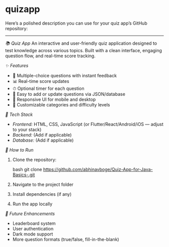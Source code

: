 # quizapp

Here’s a polished description you can use for your quiz app’s GitHub repository:

---

*📚 Quiz App*
An interactive and user-friendly quiz application designed to test knowledge across various topics. Built with a clean interface, engaging question flow, and real-time score tracking.

*✨ Features*

* 📝 Multiple-choice questions with instant feedback
* 📊 Real-time score updates
* ⏱ Optional timer for each question
* 📂 Easy to add or update questions via JSON/database
* 📱 Responsive UI for mobile and desktop
* 🎯 Customizable categories and difficulty levels

*🔧 Tech Stack*

* *Frontend:* HTML, CSS, JavaScript (or Flutter/React/Android/iOS — adjust to your stack)
* *Backend:* (Add if applicable)
* *Database:* (Add if applicable)

*🚀 How to Run*

1. Clone the repository:

   bash
   git clone https://github.com/abhinavboge/Quiz-App-for-Java-Basics-.git
   
2. Navigate to the project folder
3. Install dependencies (if any)
4. Run the app locally

*📌 Future Enhancements*

* Leaderboard system
* User authentication
* Dark mode support
* More question formats (true/false, fill-in-the-blank)
